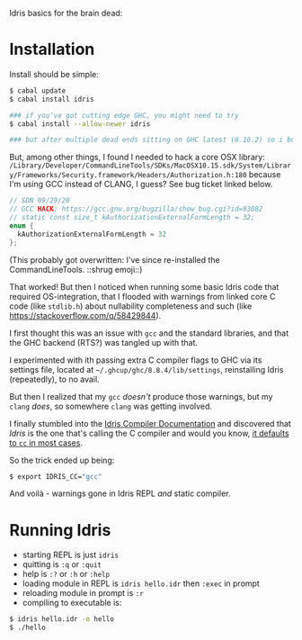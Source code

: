 Idris basics for the brain dead:

# Installation

Install should be simple:

```bash
$ cabal update
$ cabal install idris

### if you've got cutting edge GHC, you might need to try
$ cabal install --allow-newer idris

### but after multiple dead ends sitting on GHC latest (8.10.2) so i bumped down to recommended (8.8.4)
```

But, among other things, I found I needed to hack a core OSX library:
`/Library/Developer/CommandLineTools/SDKs/MacOSX10.15.sdk/System/Library/Frameworks/Security.framework/Headers/Authorization.h:180`
because I'm using GCC instead of CLANG, I guess?  See bug ticket linked below.

```c
// SDN 09/29/20
// GCC HACK: https://gcc.gnu.org/bugzilla/show_bug.cgi?id=93082
// static const size_t kAuthorizationExternalFormLength = 32;
enum {
  kAuthorizationExternalFormLength = 32
};
```

(This probably got overwritten: I've since re-installed the CommandLineTools.  ::shrug emoji::)

That worked!  But then I noticed when running some basic Idris code that required
OS-integration, that I flooded with warnings from linked core C code (like `stdlib.h`)
about nullability completeness and such (like https://stackoverflow.com/q/58429844).

I first thought this was an issue with `gcc` and the standard libraries, and that
the GHC backend (RTS?) was tangled up with that.

I experimented with ith passing extra C compiler flags to GHC via its settings file, located at
`~/.ghcup/ghc/8.8.4/lib/settings`, reinstalling Idris (repeatedly), to no avail.

But then I realized that my `gcc` _doesn't_ produce those warnings, but my `clang` _does_,
so somewhere `clang` was getting involved.

I finally stumbled into the [Idris Compiler Documentation](http://docs.idris-lang.org/en/latest/reference/compilation.html#environment-variables)
and discovered that _Idris_ is the one that's calling the C compiler and would you know,
[it defaults to `cc` in most cases](https://github.com/idris-lang/Idris-dev/blob/5ea1a35b139c1a4d5fec81c2b047f41642d42747/src/IRTS/System.hs#L63).

So the trick ended up being:

```bash
$ export IDRIS_CC="gcc"
```

And voilà - warnings gone in Idris REPL _and_ static compiler.

# Running Idris

* starting REPL is just `idris`
* quitting is `:q` or `:quit`
* help is `:?` or `:h` or `:help`
* loading module in REPL is `idris hello.idr` then `:exec` in prompt
* reloading module in prompt is `:r`
* compiling to executable is:
```bash
$ idris hello.idr -o hello
$ ./hello
```
